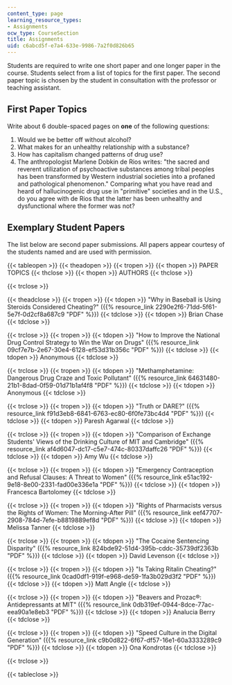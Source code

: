 ```yaml
---
content_type: page
learning_resource_types:
- Assignments
ocw_type: CourseSection
title: Assignments
uid: c6abcd5f-e7a4-633e-9986-7a2f0d826b65
---
```


Students are required to write one short paper and one longer paper in the course. Students select from a list of topics for the first paper. The second paper topic is chosen by the student in consultation with the professor or teaching assistant.

First Paper Topics
------------------

Write about 6 double-spaced pages on **one** of the following questions:

1.  Would we be better off without alcohol?
2.  What makes for an unhealthy relationship with a substance?
3.  How has capitalism changed patterns of drug use?
4.  The anthropologist Marlene Dobkin de Rios writes: "the sacred and reverent utilization of psychoactive substances among tribal peoples has been transformed by Western industrial societies into a profaned and pathological phenomenon." Comparing what you have read and heard of hallucinogenic drug use in "primitive" societies and in the U.S., do you agree with de Rios that the latter has been unhealthy and dysfunctional where the former was not?

Exemplary Student Papers
------------------------

The list below are second paper submissions. All papers appear courtesy of the students named and are used with permission.

{{< tableopen >}}
{{< theadopen >}}
{{< tropen >}}
{{< thopen >}}
PAPER TOPICS
{{< thclose >}}
{{< thopen >}}
AUTHORS
{{< thclose >}}

{{< trclose >}}

{{< theadclose >}}
{{< tropen >}}
{{< tdopen >}}
"Why in Baseball is Using Steroids Considered Cheating?" ({{% resource_link 2290e2f6-71dd-5f61-5e7f-0d2cf8a687c9 "PDF" %}})
{{< tdclose >}}
{{< tdopen >}}
Brian Chase
{{< tdclose >}}

{{< trclose >}}
{{< tropen >}}
{{< tdopen >}}
"How to Improve the National Drug Control Strategy to Win the War on Drugs" ({{% resource_link 09cf7e7b-2e67-30e4-6128-ef53d31b356c "PDF" %}})
{{< tdclose >}}
{{< tdopen >}}
Anonymous
{{< tdclose >}}

{{< trclose >}}
{{< tropen >}}
{{< tdopen >}}
"Methamphetamine: Dangerous Drug Craze and Toxic Pollutant" ({{% resource_link 64631480-21b1-8dad-0f59-01d71b1af4f8 "PDF" %}})
{{< tdclose >}}
{{< tdopen >}}
Anonymous
{{< tdclose >}}

{{< trclose >}}
{{< tropen >}}
{{< tdopen >}}
"Truth or DARE?" ({{% resource_link f91d3eb8-6841-6763-ec80-6f0fe73bc4d4 "PDF" %}})
{{< tdclose >}}
{{< tdopen >}}
Paresh Agarwal
{{< tdclose >}}

{{< trclose >}}
{{< tropen >}}
{{< tdopen >}}
"Comparison of Exchange Students' Views of the Drinking Culture of MIT and Cambridge" ({{% resource_link af4d6047-dc17-c5e7-474c-80337daffc26 "PDF" %}})
{{< tdclose >}}
{{< tdopen >}}
Amy Wu
{{< tdclose >}}

{{< trclose >}}
{{< tropen >}}
{{< tdopen >}}
"Emergency Contraception and Refusal Clauses: A Threat to Women" ({{% resource_link e51ac192-9e18-8e00-2331-fad00e336e1a "PDF" %}})
{{< tdclose >}}
{{< tdopen >}}
Francesca Bartolomey
{{< tdclose >}}

{{< trclose >}}
{{< tropen >}}
{{< tdopen >}}
"Rights of Pharmacists versus the Rights of Women: The Morning-After Pill" ({{% resource_link eef47707-2908-784d-7efe-b8819889ef8d "PDF" %}})
{{< tdclose >}}
{{< tdopen >}}
Melissa Tanner
{{< tdclose >}}

{{< trclose >}}
{{< tropen >}}
{{< tdopen >}}
"The Cocaine Sentencing Disparity" ({{% resource_link 824bde92-51d4-395b-cddc-35739df2363b "PDF" %}})
{{< tdclose >}}
{{< tdopen >}}
David Levenson
{{< tdclose >}}

{{< trclose >}}
{{< tropen >}}
{{< tdopen >}}
"Is Taking Ritalin Cheating?" ({{% resource_link 0cad0df1-919f-e968-de59-1fa3b029d3f2 "PDF" %}})
{{< tdclose >}}
{{< tdopen >}}
Matt Angle
{{< tdclose >}}

{{< trclose >}}
{{< tropen >}}
{{< tdopen >}}
"Beavers and Prozac®: Antidepressants at MIT" ({{% resource_link 0db319ef-0944-8dce-77ac-eea90a1e8eb3 "PDF" %}})
{{< tdclose >}}
{{< tdopen >}}
Analucia Berry
{{< tdclose >}}

{{< trclose >}}
{{< tropen >}}
{{< tdopen >}}
"Speed Culture in the Digital Generation" ({{% resource_link c9b0d822-6f67-df57-16e1-60a3333289c9 "PDF" %}})
{{< tdclose >}}
{{< tdopen >}}
Ona Kondrotas
{{< tdclose >}}

{{< trclose >}}

{{< tableclose >}}